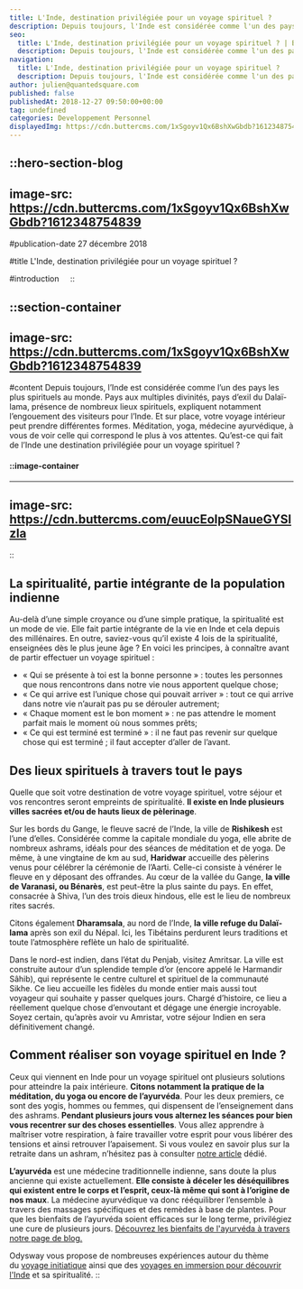 ```yaml
---
title: L'Inde, destination privilégiée pour un voyage spirituel ?
description: Depuis toujours, l'Inde est considérée comme l'un des pays les plus spirituels au monde. Pays aux multiples divinités, pays d'exil du Dalaï-lama, présence de nombreux lieux spirituels, expliquent notamment l'engouement des visiteurs pour l'Inde. Et sur place, votre voyage intérieur peut prendre différentes formes. Méditation, yoga, médecine ayurvédique, a ...
seo:
  title: L'Inde, destination privilégiée pour un voyage spirituel ? | Blog Odysway
  description: Depuis toujours, l'Inde est considérée comme l'un des pays les plus spirituels au monde. Découvrez ce pays au multiples divinités.
navigation:
  title: L'Inde, destination privilégiée pour un voyage spirituel ?
  description: Depuis toujours, l'Inde est considérée comme l'un des pays les plus spirituels au monde. Pays aux multiples divinités, pays d'exil du Dalaï-lama, présence de nombreux lieux spirituels, expliquent notamment l'engouement des visiteurs pour l'Inde. Et sur place, votre voyage intérieur peut prendre différentes formes. Méditation, yoga, médecine ayurvédique, a ...
author: julien@quantedsquare.com
published: false
publishedAt: 2018-12-27 09:50:00+00:00
tag: undefined
categories: Developpement Personnel
displayedImg: https://cdn.buttercms.com/1xSgoyv1Qx6BshXwGbdb?1612348754839
---
```


::hero-section-blog
---
image-src: https://cdn.buttercms.com/1xSgoyv1Qx6BshXwGbdb?1612348754839
---
#publication-date
27 décembre 2018

#title
L'Inde, destination privilégiée pour un voyage spirituel ?

#introduction
   
::

::section-container
---
image-src: https://cdn.buttercms.com/1xSgoyv1Qx6BshXwGbdb?1612348754839
---
#content
Depuis toujours, l’Inde est considérée comme l’un des pays les plus spirituels au monde. Pays aux multiples divinités, pays d’exil du Dalaï-lama, présence de nombreux lieux spirituels, expliquent notamment l’engouement des visiteurs pour l’Inde. Et sur place, votre voyage intérieur peut prendre différentes formes. Méditation, yoga, médecine ayurvédique, à vous de voir celle qui correspond le plus à vos attentes. Qu’est-ce qui fait de l’Inde une destination privilégiée pour un voyage spirituel ?

#### ::image-container
---
image-src: https://cdn.buttercms.com/euucEolpSNaueGYSlzla
---
::

## La spiritualité, partie intégrante de la population indienne

Au-delà d’une simple croyance ou d’une simple pratique, la spiritualité est un mode de vie. Elle fait partie intégrante de la vie en Inde et cela depuis des millénaires. En outre, saviez-vous qu’il existe 4 lois de la spiritualité, enseignées dès le plus jeune âge ? En voici les principes, à connaître avant de partir effectuer un voyage spirituel :

*   « Qui se présente à toi est la bonne personne » : toutes les personnes que nous rencontrons dans notre vie nous apportent quelque chose;
*   « Ce qui arrive est l’unique chose qui pouvait arriver » : tout ce qui arrive dans notre vie n’aurait pas pu se dérouler autrement;
*   « Chaque moment est le bon moment » : ne pas attendre le moment parfait mais le moment où nous sommes prêts;
*   « Ce qui est terminé est terminé » : il ne faut pas revenir sur quelque chose qui est terminé ; il faut accepter d’aller de l’avant.

## Des lieux spirituels à travers tout le pays

Quelle que soit votre destination de votre voyage spirituel, votre séjour et vos rencontres seront empreints de spiritualité. **Il existe en Inde plusieurs villes sacrées et/ou de hauts lieux de pèlerinage**.

Sur les bords du Gange, le fleuve sacré de l’Inde, la ville de **Rishikesh** est l’une d’elles. Considérée comme la capitale mondiale du yoga, elle abrite de nombreux ashrams, idéals pour des séances de méditation et de yoga. De même, à une vingtaine de km au sud, **Haridwar** accueille des pèlerins venus pour célébrer la cérémonie de l’Aarti. Celle-ci consiste à vénérer le fleuve en y déposant des offrandes. Au cœur de la vallée du Gange, **la ville de Varanasi, ou Bénarès**, est peut-être la plus sainte du pays. En effet, consacrée à Shiva, l’un des trois dieux hindous, elle est le lieu de nombreux rites sacrés.

Citons également **Dharamsala**, au nord de l’Inde, **la ville refuge du Dalaï-lama** après son exil du Népal. Ici, les Tibétains perdurent leurs traditions et toute l’atmosphère reflète un halo de spiritualité.

Dans le nord-est indien, dans l’état du Penjab, visitez Amritsar. La ville est construite autour d’un splendide temple d’or (encore appelé le Harmandir Sâhib), qui représente le centre culturel et spirituel de la communauté Sikhe. Ce lieu accueille les fidèles du monde entier mais aussi tout voyageur qui souhaite y passer quelques jours. Chargé d’histoire, ce lieu a réellement quelque chose d’envoutant et dégage une énergie incroyable. Soyez certain, qu’après avoir vu Amristar, votre séjour Indien en sera définitivement changé.

## Comment réaliser son voyage spirituel en Inde ?

Ceux qui viennent en Inde pour un voyage spirituel ont plusieurs solutions pour atteindre la paix intérieure. **Citons notamment la pratique de la méditation, du yoga ou encore de l’ayurvéda**. Pour les deux premiers, ce sont des yogis, hommes ou femmes, qui dispensent de l’enseignement dans des ashrams. **Pendant plusieurs jours vous alternez les séances pour bien vous recentrer sur des choses essentielles**. Vous allez apprendre à maîtriser votre respiration, à faire travailler votre esprit pour vous libérer des tensions et ainsi retrouver l’apaisement. Si vous voulez en savoir plus sur la retraite dans un ashram, n’hésitez pas à consulter [notre article](https://odysway.com/faire-une-retraite-dans-un-ashram-en-inde) dédié.

**L’ayurvéda** est une médecine traditionnelle indienne, sans doute la plus ancienne qui existe actuellement. **Elle consiste à déceler les déséquilibres qui existent entre le corps et l’esprit, ceux-là même qui sont à l’origine de nos maux**. La médecine ayurvédique va donc rééquilibrer l’ensemble à travers des massages spécifiques et des remèdes à base de plantes. Pour que les bienfaits de l’ayurvéda soient efficaces sur le long terme, privilégiez une cure de plusieurs jours. [Découvrez les bienfaits de l'ayurvéda à travers notre page de blog.](https://odysway.com/bienfaits-ayurveda)

Odysway vous propose de nombreuses expériences autour du thème du [voyage initiatique](https://odysway.com/thematiques/voyage-initiatique) ainsi que des [voyages en immersion pour découvrir l'Inde](https://odysway.com/destinations/inde) et sa spiritualité.
::
